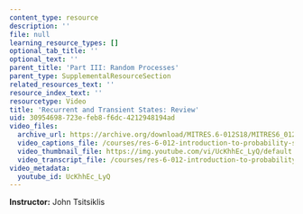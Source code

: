 ```yaml
---
content_type: resource
description: ''
file: null
learning_resource_types: []
optional_tab_title: ''
optional_text: ''
parent_title: 'Part III: Random Processes'
parent_type: SupplementalResourceSection
related_resources_text: ''
resource_index_text: ''
resourcetype: Video
title: 'Recurrent and Transient States: Review'
uid: 30954698-723e-feb8-f6dc-4212948194ad
video_files:
  archive_url: https://archive.org/download/MITRES.6-012S18/MITRES6_012S18_L25-05_300k.mp4
  video_captions_file: /courses/res-6-012-introduction-to-probability-spring-2018/d5e3f06ebd1357f0bb16b15b818379f2_UcKhhEc_LyQ.vtt
  video_thumbnail_file: https://img.youtube.com/vi/UcKhhEc_LyQ/default.jpg
  video_transcript_file: /courses/res-6-012-introduction-to-probability-spring-2018/a4b2d05e13b1a4719963cb9e24b86457_UcKhhEc_LyQ.pdf
video_metadata:
  youtube_id: UcKhhEc_LyQ
---
```


**Instructor:** John Tsitsiklis